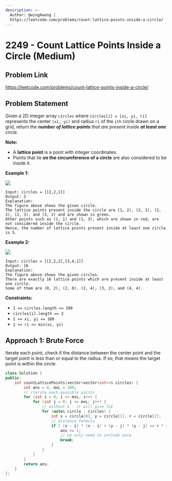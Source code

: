 ```yaml
---
description: >-
  Author: @wingkwong |
  https://leetcode.com/problems/count-lattice-points-inside-a-circle/
---
```


# 2249 - Count Lattice Points Inside a Circle (Medium)

## Problem Link

https://leetcode.com/problems/count-lattice-points-inside-a-circle/

## Problem Statement

Given a 2D integer array `circles` where `circles[i] = [xi, yi, ri]` represents the center `(xi, yi)` and radius `ri` of the `ith` circle drawn on a grid, return _the **number of lattice points** that are present inside **at least one** circle_.

**Note:**

* A **lattice point** is a point with integer coordinates.
* Points that lie **on the circumference of a circle** are also considered to be inside it.

**Example 1:**

![](https://assets.leetcode.com/uploads/2022/03/02/exa-11.png)

```
Input: circles = [[2,2,1]]
Output: 5
Explanation:
The figure above shows the given circle.
The lattice points present inside the circle are (1, 2), (2, 1), (2, 2), (2, 3), and (3, 2) and are shown in green.
Other points such as (1, 1) and (1, 3), which are shown in red, are not considered inside the circle.
Hence, the number of lattice points present inside at least one circle is 5.
```

**Example 2:**

![](https://assets.leetcode.com/uploads/2022/03/02/exa-22.png)

```
Input: circles = [[2,2,2],[3,4,1]]
Output: 16
Explanation:
The figure above shows the given circles.
There are exactly 16 lattice points which are present inside at least one circle. 
Some of them are (0, 2), (2, 0), (2, 4), (3, 2), and (4, 4).
```

**Constraints:**

* `1 <= circles.length <= 200`
* `circles[i].length == 3`
* `1 <= xi, yi <= 100`
* `1 <= ri <= min(xi, yi)`

## Approach 1: Brute Force

Iterate each point, check if the distance between the center point and the target point is less than or equal to the radius. If so, that means the target point is within the circle.

<SolutionAuthor name="@wingkwong"/>

```cpp
class Solution {
public:
    int countLatticePoints(vector<vector<int>>& circles) {
        int ans = 0, mxL = 200;
        // iterate each possible points
        for (int i = 0; i <= mxL; i++) {
            for (int j = 0; j <= mxL; j++) {
                // without & - it will give TLE
                for (auto& circle : circles) {
                    int x = circle[0], y = circle[1], r = circle[2];
                    // distance formula
                    if ( (x - i) * (x - i) + (y - j) * (y - j) <= r * r ) {
                        ans += 1;
                        // we only need to include once
                        break;
                    }
                }
            }
        }
        return ans;
    }
};
```

